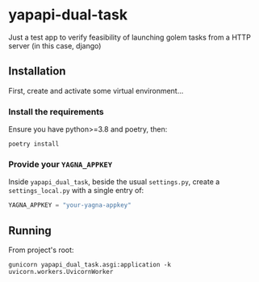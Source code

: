 # yapapi-dual-task

Just a test app to verify feasibility of launching golem tasks from a HTTP server (in this case, django)

## Installation

First, create and activate some virtual environment...

### Install the requirements

Ensure you have python>=3.8 and poetry, then:

`poetry install`

### Provide your `YAGNA_APPKEY`

Inside `yapapi_dual_task`, beside the usual `settings.py`,
create a `settings_local.py` with a single entry of:

```python
YAGNA_APPKEY = "your-yagna-appkey"
```

## Running

From project's root:

`gunicorn yapapi_dual_task.asgi:application -k uvicorn.workers.UvicornWorker`
